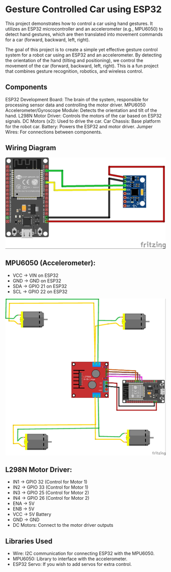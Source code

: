 # Gesture Controlled Car using ESP32 

This project demonstrates how to control a car using hand gestures. 
It utilizes an ESP32 microcontroller and an accelerometer (e.g., MPU6050) to detect hand gestures,
which are then translated into movement commands for a car (forward, backward, left, right).

The goal of this project is to create a simple yet effective gesture control system for a robot car using an ESP32 and an accelerometer.
By detecting the orientation of the hand (tilting and positioning), we control the movement of the car (forward, backward, left, right).
This is a fun project that combines gesture recognition, robotics, and wireless control.

## Components
ESP32 Development Board: The brain of the system, responsible for processing sensor data and controlling the motor driver.
MPU6050 Accelerometer/Gyroscope Module: Detects the orientation and tilt of the hand.
L298N Motor Driver: Controls the motors of the car based on ESP32 signals.
DC Motors (x2): Used to drive the car.
Car Chassis: Base platform for the robot car.
Battery: Powers the ESP32 and motor driver.
Jumper Wires: For connections between components.

## Wiring Diagram

![transmitter](transmitter.jpg)

## MPU6050 (Accelerometer):

- VCC → VIN on ESP32
- GND → GND on ESP32
- SDA → GPIO 21 on ESP32
- SCL → GPIO 22 on ESP32

![reciver](reciver.jpg)
## L298N Motor Driver:

- IN1 → GPIO 32 (Control for Motor 1)
- IN2 → GPIO 33 (Control for Motor 1)
- IN3 → GPIO 25 (Control for Motor 2)
- IN4 → GPIO 26 (Control for Motor 2)
- ENA → 5V
- ENB → 5V
- VCC → 5V Battery
- GND → GND
- DC Motors: Connect to the motor driver outputs

## Libraries Used
- Wire: I2C communication for connecting ESP32 with the MPU6050.
- MPU6050: Library to interface with the accelerometer.
- ESP32 Servo: If you wish to add servos for extra control.
